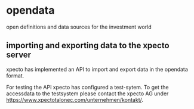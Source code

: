 # opendata
open definitions and data sources for the investment world

## importing and exporting data to the xpecto server

xpecto has implemented an API to import and export data in the opendata format.

For testing the API xpecto has configured a test-sytem. 
To get the accessdata to the testsystem please contact the xpecto AG under https://www.xpectotalonec.com/unternehmen/kontakt/.